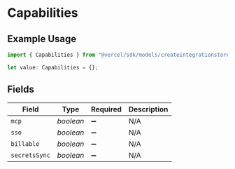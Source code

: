 # Capabilities

## Example Usage

```typescript
import { Capabilities } from "@vercel/sdk/models/createintegrationstoredirectop.js";

let value: Capabilities = {};
```

## Fields

| Field              | Type               | Required           | Description        |
| ------------------ | ------------------ | ------------------ | ------------------ |
| `mcp`              | *boolean*          | :heavy_minus_sign: | N/A                |
| `sso`              | *boolean*          | :heavy_minus_sign: | N/A                |
| `billable`         | *boolean*          | :heavy_minus_sign: | N/A                |
| `secretsSync`      | *boolean*          | :heavy_minus_sign: | N/A                |